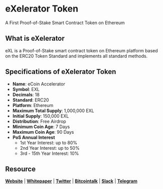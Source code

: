 # eXelerator Token
A First Proof-of-Stake Smart Contract Token on Ethereum

## What is eXelerator
eXL is a Proof-of-Stake smart contract token on Ethereum platform based on the ERC20 Token Standard and implements all standard methods. 

## Specifications of eXelerator Token
* **Name**: eCoin Accelerator
* **Symbol**: EXL
* **Decimals**: 18
* **Standard**: ERC20
* **Platform**: Ethereum
* **Maximum Total Supply**: 1,000,000 EXL
* **Initial Supply**: 150,000 EXL
* **Distribution**: Free Airdrop
* **Minimum Coin Age**: 7 Days
* **Maximum Coin Age**: 90 Days
* **PoS Annual Interest**
  + 1st Year Interest: up to 80%
  + 2nd Year Interest: up to 50%
  + 3rd - 15th Year Interest: 10%

## Resource
**[Website](https://websitesoon.org)** | **[Whitepaper](https://websitesoon.org/whitepaper.pdf)** | **[Twitter](https://twitter/ePoSToken)**  | **[Bitcointalk](https://bitcointalk.org/)** | **[Slack](https://join.slack.com/)** | **[Telegram](https://t.me/)**
